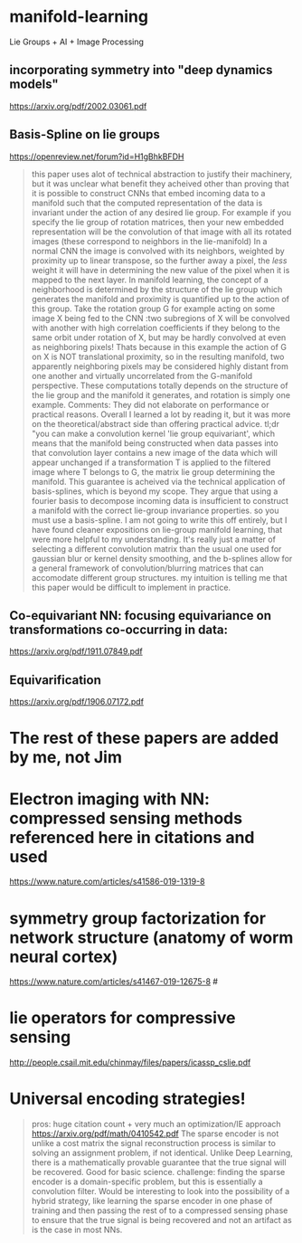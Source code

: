 # manifold-learning
Lie Groups + AI + Image Processing

## incorporating symmetry into "deep dynamics models"
https://arxiv.org/pdf/2002.03061.pdf

## Basis-Spline on lie groups
https://openreview.net/forum?id=H1gBhkBFDH
> this paper uses alot of technical abstraction to justify their machinery, but it was unclear what benefit
> they acheived other than proving that it is possible to construct CNNs that embed incoming data to a manifold
> such that the computed representation of the data is invariant under the action of any desired lie group.
> For example if you specify the lie group of rotation matrices, then your new embedded representation will
> be the convolution of that image with all its rotated images (these correspond to neighbors in the lie-manifold)
> In a normal CNN the image is convolved with its neighbors, weighted by proximity up to linear transpose, so
> the further away a pixel, the *less* weight it will have in determining the new value of the pixel when it is mapped
> to the next layer. In manifold learning, the concept of a neighborhood is determined by the structure of the
> lie group which generates the manifold and proximity is quantified up to the action of this group. Take
>  the rotation group G for example acting on some image X being fed to the CNN :two subregions of X will be convolved with another with high correlation coefficients if they belong to the same orbit under rotation of X, but
> may be hardly convolved at even as neighboring pixels! Thats because in this example the action of G on X is NOT translational proximity, so in the resulting manifold, two apparently neighboring pixels may be considered highly distant from one another and virtually uncorrelated from the G-manifold perspective. These computations totally depends on the structure of the lie group and the manifold it generates, and rotation is simply one example.
> Comments:
> They did not elaborate on performance or practical reasons. Overall I learned
> a lot by reading it, but it was more on the theoretical/abstract side than offering practical advice.
> tl;dr "you can make a convolution kernel 'lie group equivariant', which means that the manifold being constructed
> when data passes into that convolution layer contains a new image of the data which will appear unchanged if a transformation T is applied to the filtered image where T belongs to G, the matrix lie group determining the manifold.
> This guarantee is acheived via the technical application of basis-splines, which is beyond my scope. 
> They argue that using a fourier basis
> to decompose incoming data is insufficient to construct a manifold with the correct lie-group invariance properties. 
> so you must use a basis-spline. I am not going to write this off entirely, but I have found cleaner expositions on
> lie-group manifold learning, that were more helpful to my understanding. It's really just a matter of selecting a 
> different convolution matrix than the usual one used for gaussian blur or kernel density smoothing, and the b-splines
> allow for a general framework of convolution/blurring matrices that can accomodate different group structures. 
> my intuition is telling me that this paper would be difficult to implement in practice. 

## Co-equivariant NN: focusing equivariance on transformations co-occurring in data:
https://arxiv.org/pdf/1911.07849.pdf

## Equivarification
https://arxiv.org/pdf/1906.07172.pdf

# The rest of these papers are added by me, not Jim #
# Electron imaging with NN: compressed sensing methods referenced here in citations and used #
https://www.nature.com/articles/s41586-019-1319-8
# symmetry group factorization for network structure (anatomy of worm neural cortex) #
https://www.nature.com/articles/s41467-019-12675-8 #
# lie operators for compressive sensing #
http://people.csail.mit.edu/chinmay/files/papers/icassp_cslie.pdf
# Universal encoding strategies! #
> pros: huge citation count + very much an optimization/IE approach
https://arxiv.org/pdf/math/0410542.pdf
> The sparse encoder is not unlike a cost matrix
> the signal reconstruction process
is similar to solving an assignment problem, if not identical.
> Unlike Deep Learning, there is a mathematically provable
guarantee that the true signal will be recovered. Good for basic science.
> challenge: finding the sparse encoder is a domain-specific problem, but this is essentially a convolution
 filter.
>Would be interesting to look into the possibility of a hybrid strategy, like learning the sparse encoder in one phase of training and then passing the rest of to a compressed sensing phase to ensure that the true signal is being recovered and not an artifact as is the case in most NNs. 

